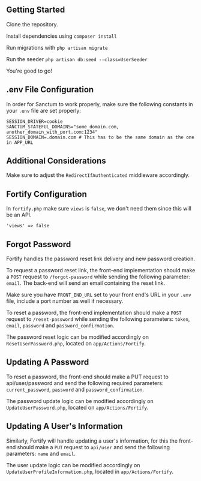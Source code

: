 ## Getting Started

Clone the repository.

Install dependencies using `composer install`

Run migrations with `php artisan migrate`

Run the seeder `php artisan db:seed --class=UserSeeder`

You're good to go!

## .env File Configuration

In order for Sanctum to work properly, make sure the following constants in your `.env` file are set properly:

```
SESSION_DRIVER=cookie
SANCTUM_STATEFUL_DOMAINS="some_domain.com, another_domain_with_port.com:1234"
SESSION_DOMAIN=.domain.com # This has to be the same domain as the one in APP_URL
```

## Additional Considerations

Make sure to adjust the `RedirectIfAuthenticated` middleware accordingly.

## Fortify Configuration

In `fortify.php` make sure `views` is `false`, we don't need them since this will
be an API.

`'views' => false`

## Forgot Password

Fortify handles the password reset link delivery and new password creation.

To request a password reset link, the front-end implementation should make a `POST` request to `/forgot-password` while sending the 
following parameter: `email`. The back-end will send an email containing the reset link.

Make sure you have `FRONT_END_URL` set to your front end's URL in your `.env` file, include a port number as well if necessary.

To reset a password, the front-end implementation should make a `POST` request to `/reset-password` while sending the 
following parameters: `token`, `email`, `password` and `password_confirmation`.

The password reset logic can be modified accordingly on `ResetUserPassword.php`, located on `app/Actions/Fortify`.

## Updating A Password

To reset a password, the front-end should make a PUT request to api/user/password and send the following
required parameters: `current_password`, `password` and `password_confirmation`.

The password update logic can be modified accordingly on `UpdateUserPassword.php`, located on `app/Actions/Fortify`.

## Updating A User's Information

Similarly, Fortify will handle updating a user's information, for this the front-end should
make a `PUT` request to `api/user` and send the following parameters: `name` and `email`.

The user update logic can be modified accordingly on `UpdateUserProfileInformation.php`, located in `app/Actions/Fortify`.